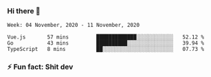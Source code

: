 ### Hi there 👋
<!--START_SECTION:waka-->
```text
Week: 04 November, 2020 - 11 November, 2020

Vue.js       57 mins         █████████████░░░░░░░░░░░░   52.12 % 
Go           43 mins         ██████████░░░░░░░░░░░░░░░   39.94 % 
TypeScript   8 mins          ██░░░░░░░░░░░░░░░░░░░░░░░   07.73 % 
```
<!--END_SECTION:waka-->
<!--
**TG4LAaron/TG4LAaron** is a ✨ _special_ ✨ repository because its `README.md` (this file) appears on your GitHub profile.

Here are some ideas to get you started:

- 🔭 I’m currently working on ...
- 🌱 I’m currently learning ...
- 👯 I’m looking to collaborate on ...
- 🤔 I’m looking for help with ...
- 💬 Ask me about ...
- 📫 How to reach me: ...
- 😄 Pronouns: ...
- ⚡ Fun fact: ...
-->
### ⚡ Fun fact: Shit dev
